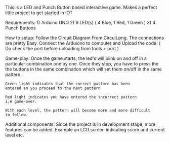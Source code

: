 This is a LED and Punch Button based interactive game. 
Makes a perfect little project to get started in IOT

Requirements:
    1) Arduino UNO
    2) 6 LED(s) ( 4 Blue, 1 Red, 1 Green )
    3) 4 Punch Buttons

How to setup:
    Follow the Circuit Diagram From Circuit.png.
    The connections are pretty Easy.
    Connect the Arduiono to computer and Upload the code.
    ( Do check the port before uploading from tools > port )
    
Game-play:
    Once the game starts, the led's will blink on and off
    in a particular combination one by one. Once they stop, 
    you have to press the the buttons in the same combination 
    which will set them on/off in the same pattern.
    
    Green light indicates that the correct pattern has been 
    entered an you proceed to the next pattern
    
    Red light indicates you have entered the incorrect pattern
    i;e game-over.
    
    With each level, the pattern will become more and more difficult 
    to follow.

Additional components: 
    Since the project is in development stage, more features
    can be added.
    Example an LCD screen indicating score and current level etc.
    
